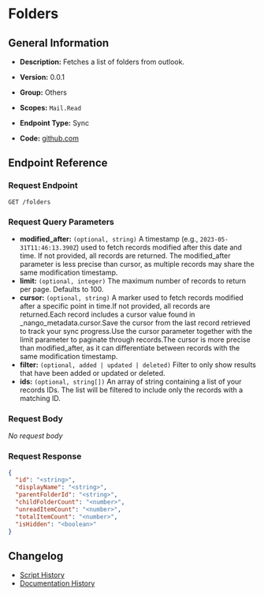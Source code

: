 <!-- BEGIN GENERATED CONTENT -->
# Folders

## General Information

- **Description:** Fetches a list of folders from outlook.

- **Version:** 0.0.1
- **Group:** Others
- **Scopes:** `Mail.Read`
- **Endpoint Type:** Sync
- **Code:** [github.com](https://github.com/NangoHQ/integration-templates/tree/main/integrations/outlook/syncs/folders.ts)


## Endpoint Reference

### Request Endpoint

`GET /folders`

### Request Query Parameters

- **modified_after:** `(optional, string)` A timestamp (e.g., `2023-05-31T11:46:13.390Z`) used to fetch records modified after this date and time. If not provided, all records are returned. The modified_after parameter is less precise than cursor, as multiple records may share the same modification timestamp.
- **limit:** `(optional, integer)` The maximum number of records to return per page. Defaults to 100.
- **cursor:** `(optional, string)` A marker used to fetch records modified after a specific point in time.If not provided, all records are returned.Each record includes a cursor value found in _nango_metadata.cursor.Save the cursor from the last record retrieved to track your sync progress.Use the cursor parameter together with the limit parameter to paginate through records.The cursor is more precise than modified_after, as it can differentiate between records with the same modification timestamp.
- **filter:** `(optional, added | updated | deleted)` Filter to only show results that have been added or updated or deleted.
- **ids:** `(optional, string[])` An array of string containing a list of your records IDs. The list will be filtered to include only the records with a matching ID.

### Request Body

_No request body_

### Request Response

```json
{
  "id": "<string>",
  "displayName": "<string>",
  "parentFolderId": "<string>",
  "childFolderCount": "<number>",
  "unreadItemCount": "<number>",
  "totalItemCount": "<number>",
  "isHidden": "<boolean>"
}
```

## Changelog

- [Script History](https://github.com/NangoHQ/integration-templates/commits/main/integrations/outlook/syncs/folders.ts)
- [Documentation History](https://github.com/NangoHQ/integration-templates/commits/main/integrations/outlook/syncs/folders.md)

<!-- END  GENERATED CONTENT -->

